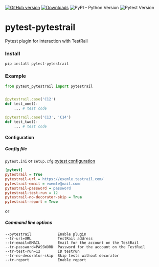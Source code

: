 [![GitHub version](https://badge.fury.io/gh/tolstislon%2Fpytest-pytestrail.svg)](https://badge.fury.io/gh/tolstislon%2Fpytest-pytestrail)
[![Downloads](https://pepy.tech/badge/pytest-pytestrail)](https://pepy.tech/project/pytest-pytestrail)
![PyPI - Python Version](https://img.shields.io/pypi/pyversions/pytest-pytestrail.svg)
![Pytest Version](https://img.shields.io/badge/pytest-%3E%3D3.8-blue.svg)

# pytest-pytestrail

Pytest plugin for interaction with TestRail


### Install

```shell
pip install pytest-pytestrail
```

### Example

```python
from pytest_pytestrail import pytestrail


@pytestrail.case('C12')
def test_one():
    ... # test code

@pytestrail.case('C13', 'C14')
def test_two():
    ... # test code
```

#### Configuration

##### Config file

`pytest.ini` or `setup.cfg` [pytest configuration](https://docs.pytest.org/en/latest/customize.html)

```ini
[pytest]
pytestrail = True  
pytestrail-url = https://exemle.testrail.com/
pytestrail-email = exemle@mail.com
pytestrail-password = password
pytestrail-test-run = 12
pytestrail-no-decorator-skip = True
pytestrail-report = True
```

or

##### Command line options

```shell
--pytestrail            Enable plugin
--tr-url=URL            TestRail address
--tr-email=EMAIL        Email for the account on the TestRail
--tr-password=PASSWORD  Password for the account on the TestRail
--tr-test-run=12        ID testrun
--tr-no-decorator-skip  Skip tests without decorator
--tr-report             Enable report
```
